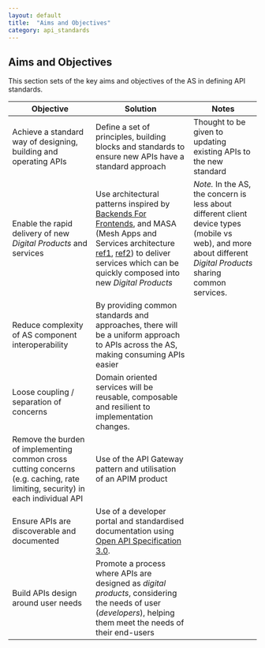 ```yaml
---
layout: default
title:  "Aims and Objectives"
category: api_standards
---
```


## Aims and Objectives

This section sets of the key aims and objectives of the AS in defining API standards.

|Objective   | Solution  | Notes |
|---|---|---|
| Achieve a standard way of designing, building and operating APIs | Define a set of principles, building blocks and standards to ensure new APIs have a standard approach | Thought to be given to updating existing APIs to the new standard |
|Enable the rapid delivery of new _Digital Products_ and services|Use architectural patterns inspired by  [Backends For Frontends](https://samnewman.io/patterns/architectural/bff/), and MASA (Mesh Apps and Services architecture [ref1](https://www.gartner.com/en/documents/3805663), [ref2](https://medium.com/@sreelathas/why-masa-is-the-future-897f470dc399)) to deliver services which can be quickly composed into new _Digital Products_|_Note._ In the AS, the concern is less about different client device types (mobile vs web), and more about different _Digital Products_ sharing common services.|
|Reduce complexity of AS component interoperability |By providing common standards and approaches, there will be a uniform approach to APIs across the AS, making consuming APIs easier||
|Loose coupling / separation of concerns |Domain oriented services will be reusable, composable and resilient to implementation changes.||
|Remove the burden of implementing common cross cutting concerns (e.g. caching, rate limiting, security) in each individual API|Use of the API Gateway pattern and utilisation of an APIM product||
|Ensure APIs are discoverable and documented|Use of a developer portal and standardised documentation using [Open API Specification 3.0](http://spec.openapis.org/oas/v3.0.3).||
|Build APIs design around user needs|Promote a process where APIs are designed as _digital products_, considering the needs of user (_developers_), helping them meet the needs of their end-users||||